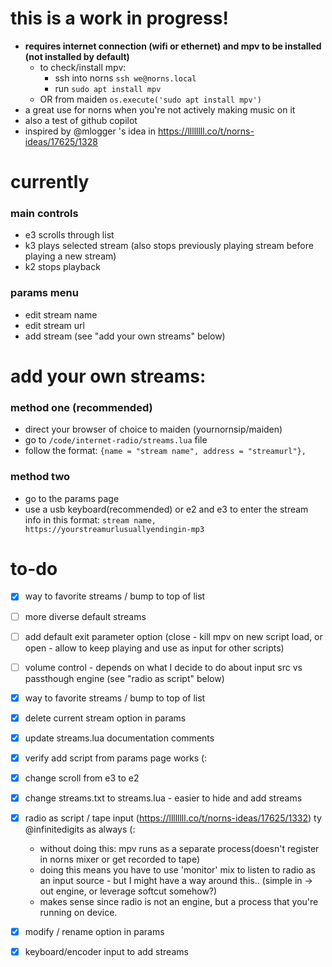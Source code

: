 # this is a work in progress!
- **requires internet connection (wifi or ethernet) and mpv to be installed (not installed by default)**
    - to check/install mpv:
        - ssh into norns `ssh we@norns.local`
        - run `sudo apt install mpv`
    - OR from maiden `os.execute('sudo apt install mpv')` 
- a great use for norns when you're not actively making music on it
- also a test of github copilot
- inspired by @mlogger 's idea in https://llllllll.co/t/norns-ideas/17625/1328

# currently
### main controls
- e3 scrolls through list
- k3 plays selected stream (also stops previously playing stream before playing a new stream)
- k2 stops playback
### params menu
- edit stream name
- edit stream url
- add stream (see "add your own streams" below)

# add your own streams:
### method one (recommended)
- direct your browser of choice to maiden (yournornsip/maiden)
- go to `/code/internet-radio/streams.lua` file
- follow the format:
`{name = "stream name", address = "streamurl"},`

### method two 
- go to the params page
- use a usb keyboard(recommended) or e2 and e3 to enter the stream info in this format:
`stream name, https://yourstreamurlusuallyendingin-mp3`

# to-do
- [x] way to favorite streams / bump to top of list
- [ ] more diverse default streams
- [ ] add default exit parameter option (close - kill mpv on new script load, or open - allow to keep playing and use as input for other scripts)
- [ ] volume control - depends on what I decide to do about input src vs passthough engine (see "radio as script" below)
- [x] way to favorite streams / bump to top of list
- [x] delete current stream option in params
- [x] update streams.lua documentation comments
- [x] verify add script from params page works (:
- [x] change scroll from e3 to e2
- [x] change streams.txt to streams.lua - easier to hide and add streams
- [x] radio as script / tape input (https://llllllll.co/t/norns-ideas/17625/1332) ty @infinitedigits as always (:
    - without doing this: mpv runs as a separate process(doesn't register in norns mixer or get recorded to tape)
    - doing this means you have to use 'monitor' mix to listen to radio as an input source - but I might have a way around this.. (simple in -> out engine, or leverage softcut somehow?)
    - makes sense since radio is not an engine, but a process that you're running on device.  
- [x] modify / rename option in params
- [x] keyboard/encoder input to add streams

